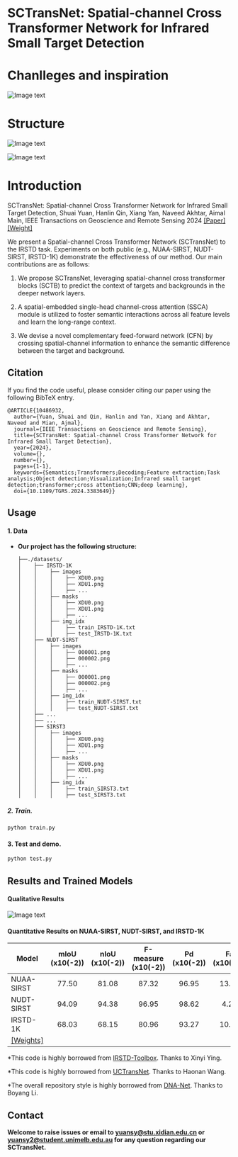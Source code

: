# SCTransNet: Spatial-channel Cross Transformer Network for Infrared Small Target Detection

# Chanlleges and inspiration   
![Image text](https://github.com/xdFai/SCTransNet/blob/main/Fig/picture01.png)

# Structure
![Image text](https://github.com/xdFai/SCTransNet/blob/main/Fig/picture2.png)

![Image text](https://github.com/xdFai/SCTransNet/blob/main/Fig/picture03.png)


# Introduction
SCTransNet: Spatial-channel Cross Transformer Network for Infrared Small Target Detection, Shuai Yuan, Hanlin Qin, Xiang Yan, Naveed Akhtar, Aimal Main, IEEE Transactions on Geoscience and Remote Sensing 2024 [[Paper]](https://ieeexplore.ieee.org/document/10486932)
[[Weight]](https://drive.google.com/file/d/1Kxs2wKG2uq2YiGJOBGWoVz7B1-8DJoz3/view?usp=sharing)

We present a Spatial-channel Cross Transformer Network (SCTransNet) to the IRSTD task. Experiments on both public (e.g., NUAA-SIRST, NUDT-SIRST, IRSTD-1K) demonstrate the effectiveness of our method. Our main contributions are as follows:

1. We propose SCTransNet, leveraging spatial-channel cross transformer blocks (SCTB)  to predict the context of targets and backgrounds in the deeper network layers.

2. A spatial-embedded single-head channel-cross attention (SSCA) module is utilized to foster semantic interactions across all feature levels and learn the long-range context.

3. We devise a novel complementary feed-forward network (CFN) by crossing spatial-channel information to enhance the semantic difference between the target and background.

## Citation

If you find the code useful, please consider citing our paper using the following BibTeX entry.

```
@ARTICLE{10486932,
  author={Yuan, Shuai and Qin, Hanlin and Yan, Xiang and Akhtar, Naveed and Mian, Ajmal},
  journal={IEEE Transactions on Geoscience and Remote Sensing}, 
  title={SCTransNet: Spatial-channel Cross Transformer Network for Infrared Small Target Detection}, 
  year={2024},
  volume={},
  number={},
  pages={1-1},
  keywords={Semantics;Transformers;Decoding;Feature extraction;Task analysis;Object detection;Visualization;Infrared small target detection;transformer;cross attention;CNN;deep learning},
  doi={10.1109/TGRS.2024.3383649}}
```

## Usage

#### 1. Data

* **Our project has the following structure:**
  ```
  ├──./datasets/
  │    ├── IRSTD-1K
  │    │    ├── images
  │    │    │    ├── XDU0.png
  │    │    │    ├── XDU1.png
  │    │    │    ├── ...
  │    │    ├── masks
  │    │    │    ├── XDU0.png
  │    │    │    ├── XDU1.png
  │    │    │    ├── ...
  │    │    ├── img_idx
  │    │    │    ├── train_IRSTD-1K.txt
  │    │    │    ├── test_IRSTD-1K.txt
  │    ├── NUDT-SIRST
  │    │    ├── images
  │    │    │    ├── 000001.png
  │    │    │    ├── 000002.png
  │    │    │    ├── ...
  │    │    ├── masks
  │    │    │    ├── 000001.png
  │    │    │    ├── 000002.png
  │    │    │    ├── ...
  │    │    ├── img_idx
  │    │    │    ├── train_NUDT-SIRST.txt
  │    │    │    ├── test_NUDT-SIRST.txt
  │    ├── ...
  │    ├── ...
  │    ├── SIRST3
  │    │    ├── images
  │    │    │    ├── XDU0.png
  │    │    │    ├── XDU1.png
  │    │    │    ├── ...
  │    │    ├── masks
  │    │    │    ├── XDU0.png
  │    │    │    ├── XDU1.png
  │    │    │    ├── ...
  │    │    ├── img_idx
  │    │    │    ├── train_SIRST3.txt
  │    │    │    ├── test_SIRST3.txt
  
  ```


##### 2. Train.
```bash
python train.py
```

#### 3. Test and demo.
```bash
python test.py
```

## Results and Trained Models

#### Qualitative Results
![Image text](https://github.com/xdFai/SCTransNet/blob/main/Fig/picture06.png)




#### Quantitative Results on NUAA-SIRST, NUDT-SIRST, and IRSTD-1K

| Model         | mIoU (x10(-2)) | nIoU (x10(-2)) | F-measure (x10(-2))| Pd (x10(-2))|  Fa (x10(-6))|
| ------------- |:-------------:|:-----:|:-----:|:-----:|:-----:|
| NUAA-SIRST    | 77.50  |  81.08 | 87.32 | 96.95 | 13.92 |
| NUDT-SIRST    | 94.09  |  94.38 | 96.95 | 98.62 | 4.29  | 
| IRSTD-1K      | 68.03  |  68.15 | 80.96 | 93.27 | 10.74 |
| [[Weights]](https://drive.google.com/file/d/1Kxs2wKG2uq2YiGJOBGWoVz7B1-8DJoz3/view?usp=sharing)|


*This code is highly borrowed from [IRSTD-Toolbox](https://github.com/XinyiYing/BasicIRSTD). Thanks to Xinyi Ying.

*This code is highly borrowed from [UCTransNet](https://github.com/McGregorWwww/UCTransNet). Thanks to Haonan Wang.

*The overall repository style is highly borrowed from [DNA-Net](https://github.com/YeRen123455/Infrared-Small-Target-Detection). Thanks to Boyang Li.

## Contact
**Welcome to raise issues or email to [yuansy@stu.xidian.edu.cn](yuansy@stu.xidian.edu.cn) or [yuansy2@student.unimelb.edu.au](yuansy2@student.unimelb.edu.au) for any question regarding our SCTransNet.**









